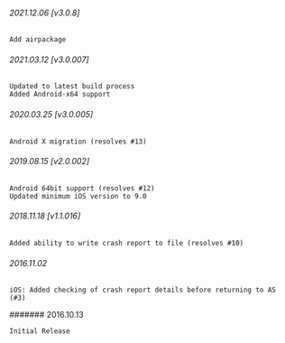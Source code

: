 

###### 2021.12.06 [v3.0.8]

```
Add airpackage
```


###### 2021.03.12 [v3.0.007]

```
Updated to latest build process  
Added Android-x64 support
```


###### 2020.03.25 [v3.0.005]

```
Android X migration (resolves #13)
```


###### 2019.08.15 [v2.0.002]

```
Android 64bit support (resolves #12)
Updated minimum iOS version to 9.0
```


###### 2018.11.18 [v1.1.016]

```
Added ability to write crash report to file (resolves #10)
```

###### 2016.11.02

```
iOS: Added checking of crash report details before returning to AS (#3)
```


####### 2016.10.13

```
Initial Release
```
